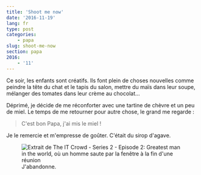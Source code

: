 ```yaml
---
title: 'Shoot me now'
date: '2016-11-19'
lang: fr
type: post
categories:
    - papa
slug: shoot-me-now
section: papa
2016:
    - '11'
---
```


Ce soir, les enfants sont créatifs. Ils font plein de choses nouvelles comme peindre la tête du chat et le tapis du salon, mettre du maïs dans leur soupe, mélanger des tomates dans leur crème au chocolat…

<!-- more -->

Déprimé, je décide de me réconforter avec une tartine de chèvre et un peu de miel. Le temps de me retourner pour autre chose, le grand me regarde :

> C'est bon Papa, j'ai mis le miel !

Je le remercie et m'empresse de goûter. C'était du sirop d'agave.

<figure>
  <img src="{{<fileFolder>}}done.gif" alt="Extrait de The IT Crowd - Series 2 - Episode 2: Greatest man in the world, où un homme saute par la fenêtre à la fin d'une réunion"/>
  <figcaption>J'abandonne.</figcaption>
</figure>
